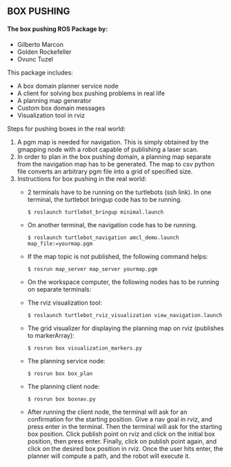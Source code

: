 ## BOX PUSHING                            

#### The box pushing ROS Package by:
 - Gilberto Marcon
 - Golden Rockefeller
 - Ovunc Tuzel


This package includes:
- A box domain planner service node
- A client for solving box pushing problems in real life
- A planning map generator
- Custom box domain messages
- Visualization tool in rviz

Steps for pushing boxes in the real world:
1) A pgm map is needed for navigation. This is simply obtained by the gmapping node with a robot capable of publishing a laser scan.
2) In order to plan in the box pushing domain, a planning map separate from the navigation map has to be generated. The map to csv python file converts an arbitrary pgm file into a grid of specified size.
3) Instructions for box pushing in the real world:
	- 2 terminals have to be running on the turtlebots (ssh link). In one terminal, the turtlebot bringup code has to be running.

		```$ roslaunch turtlebot_bringup minimal.launch```
	- On another terminal, the navigation code has to be running.

		```$ roslaunch turtlebot_navigation amcl_demo.launch map_file:=yourmap.pgm```
	- If the map topic is not published, the following command helps:

		```$ rosrun map_server map_server yourmap.pgm```
	- On the workspace computer, the following nodes has to be running on separate terminals:
	- The rviz visualization tool:

		```$ roslaunch turtlebot_rviz_visualization view_navigation.launch```
	- The grid visualizer for displaying the planning map on rviz (publishes to markerArray):

		```$ rosrun box visualization_markers.py```
	- The planning service node:

		```$ rosrun box box_plan```
	- The planning client node:

		```$ rosrun box boxnav.py```
	- After running the client node, the terminal will ask for an confirmation for the starting position. Give a nav goal in rviz, and press enter in the terminal. Then the terminal will ask for the starting box position. Click publish point on rviz and click on the initial box position, then press enter. Finally, click on publish point again, and click on the desired box position in rviz. Once the user hits enter, the planner will compute a path, and the robot will execute it.

